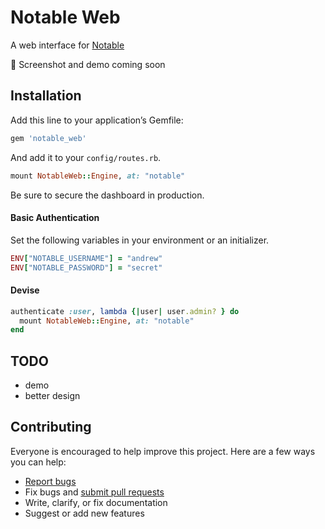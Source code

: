 # Notable Web

A web interface for [Notable](https://github.com/ankane/notable)

:construction: Screenshot and demo coming soon

## Installation

Add this line to your application’s Gemfile:

```ruby
gem 'notable_web'
```

And add it to your `config/routes.rb`.

```ruby
mount NotableWeb::Engine, at: "notable"
```

Be sure to secure the dashboard in production.

#### Basic Authentication

Set the following variables in your environment or an initializer.

```ruby
ENV["NOTABLE_USERNAME"] = "andrew"
ENV["NOTABLE_PASSWORD"] = "secret"
```

#### Devise

```ruby
authenticate :user, lambda {|user| user.admin? } do
  mount NotableWeb::Engine, at: "notable"
end
```

## TODO

- demo
- better design

## Contributing

Everyone is encouraged to help improve this project. Here are a few ways you can help:

- [Report bugs](https://github.com/ankane/notable_web/issues)
- Fix bugs and [submit pull requests](https://github.com/ankane/notable_web/pulls)
- Write, clarify, or fix documentation
- Suggest or add new features
